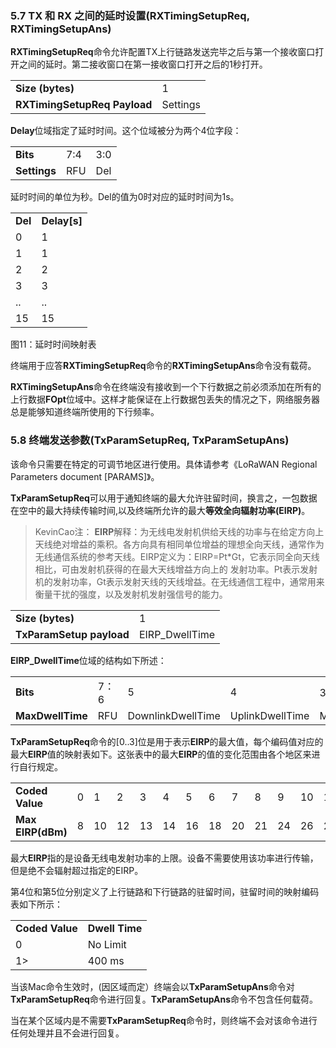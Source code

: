 




### <a name="5.7">5.7 TX 和 RX 之间的延时设置(RXTimingSetupReq, RXTimingSetupAns)</a>

**RXTimingSetupReq**命令允许配置TX上行链路发送完毕之后与第一个接收窗口打开之间的延时。第二接收窗口在第一接收窗口打开之后的1秒打开。

<table>
   <tr>
      <td><b>Size (bytes)</b></td>   
      <td>1</td>   
   </tr>
   <tr>
      <td><b>RXTimingSetupReq Payload</b></td>
      <td>Settings</td>
   </tr>
</table>     

**Delay**位域指定了延时时间。这个位域被分为两个4位字段：

<table>
   <tr>
      <td><b>Bits</b></td>   
      <td>7:4</td>   
      <td>3:0</td> 
   </tr>
   <tr>
      <td><b>Settings</b></td>
      <td>RFU</td>
      <td>Del</td> 
   </tr>
</table>   

延时时间的单位为秒。Del的值为0时对应的延时时间为1s。

<table>
   <tr>
      <td><b>Del</b></td>   
      <td><b>Delay[s]</b></td>   
   </tr>
   <tr>
      <td>0</td>
      <td>1</td>
   </tr>
   <tr>
      <td>1</td>
      <td>1</td>
   </tr>
   <tr>
      <td>2</td>
      <td>2</td>
   </tr>
   <tr>
      <td>3</td>
      <td>3</td>
   </tr>
   <tr>
      <td>..</td>
      <td>..</td>
   </tr>
   <tr>
      <td>15</td>
      <td>15</td>
   </tr>
</table>   

图11：延时时间映射表

终端用于应答**RXTimingSetupReq**命令的**RXTimingSetupAns**命令没有载荷。

**RXTimingSetupAns**命令在终端没有接收到一个下行数据之前必须添加在所有的上行数据**FOpt**位域中。这样才能保证在上行数据包丢失的情况之下，网络服务器总是能够知道终端所使用的下行频率。

### <a name="5.8">5.8 终端发送参数(TxParamSetupReq, TxParamSetupAns)</a>

该命令只需要在特定的可调节地区进行使用。具体请参考《LoRaWAN Regional Parameters document [PARAMS]》。

**TxParamSetupReq**可以用于通知终端的最大允许驻留时间，换言之，一包数据在空中的最大持续传输时间,以及终端所允许的最大**等效全向辐射功率(EIRP)**。

> KevinCao注：
> **EIRP**解释：为无线电发射机供给天线的功率与在给定方向上天线绝对增益的乘积。各方向具有相同单位增益的理想全向天线，通常作为无线通信系统的参考天线。EIRP定义为：EIRP=Pt*Gt，它表示同全向天线相比，可由发射机获得的在最大天线增益方向上的 发射功率。Pt表示发射机的发射功率，Gt表示发射天线的天线增益。在无线通信工程中，通常用来衡量干扰的强度，以及发射机发射强信号的能力。

<table>
   <tr>
      <td><b>Size (bytes)</b></td>   
      <td>1</td>   
   </tr>
   <tr>
      <td><b>TxParamSetup payload</b></td>
      <td>EIRP_DwellTime</td>
   </tr>
</table>     

**EIRP_DwellTime**位域的结构如下所述：

<table>
   <tr>
      <td><b>Bits</b></td>   
      <td>7：6</td>   
      <td>5</td>   
      <td>4</td>  
      <td>3：0</td>  
   </tr>
   <tr>
      <td><b>MaxDwellTime</b></td>
      <td>RFU</td>
      <td>DownlinkDwellTime</td>   
      <td>UplinkDwellTime</td>  
      <td>MaxEIRP</td>  
   </tr>
</table>

**TxParamSetupReq**命令的[0..3]位是用于表示**EIRP**的最大值，每个编码值对应的最大**EIRP**值的映射表如下。这张表中的最大**EIRP**的值的变化范围由各个地区来进行自行规定。

<table>
   <tr>
      <td><b>Coded Value</b></td>   
      <td>0</td>   
      <td>1</td>   
      <td>2</td>  
      <td>3</td>  
      <td>4</td>  
      <td>5</td>  
      <td>6</td>  
      <td>7</td>  
      <td>8</td>  
      <td>9</td>  
      <td>10</td>  
      <td>11</td>  
      <td>12</td>  
      <td>13</td>  
      <td>14</td>  
      <td>15</td>  
   </tr>
   <tr>
      <td><b>Max EIRP(dBm)</b></td>   
      <td>8</td>   
      <td>10</td>   
      <td>12</td>  
      <td>13</td>  
      <td>14</td>  
      <td>16</td>  
      <td>18</td>  
      <td>20</td>  
      <td>21</td>  
      <td>24</td>  
      <td>26</td>  
      <td>27</td>  
      <td>29</td>  
      <td>30</td>  
      <td>33</td>  
      <td>36</td>  
   </tr>
</table>

最大**EIRP**指的是设备无线电发射功率的上限。设备不需要使用该功率进行传输，但是绝不会辐射超过指定的EIRP。

第4位和第5位分别定义了上行链路和下行链路的驻留时间，驻留时间的映射编码表如下所示：

<table>
   <tr>
      <td><b>Coded Value</b></td>   
      <td><b>Dwell Time</b></td>   
   </tr>
   <tr>
      <td>0</td>
      <td>No Limit</td>
   </tr>
   <tr>
      <td>1></td>
      <td>400 ms</td>
   </tr>
</table>  

当该Mac命令生效时，(因区域而定）终端会以**TxParamSetupAns**命令对**TxParamSetupReq**命令进行回复。**TxParamSetupAns**命令不包含任何载荷。

当在某个区域内是不需要**TxParamSetupReq**命令时，则终端不会对该命令进行任何处理并且不会进行回复。

